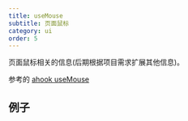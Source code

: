 ```yaml
---
title: useMouse
subtitle: 页面鼠标
category: ui
order: 5
---
```


页面鼠标相关的信息(后期根据项目需求扩展其他信息)。

参考的 [ahook useMouse](https://ahooks.js.org/zh-CN/hooks/dom/use-mouse)

## 例子

<!-- ud-demo("基本用法", "最基本的用法", "demos/basic.tsx") -->
